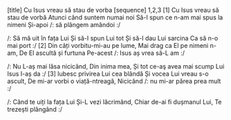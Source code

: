 [title] Cu Isus vreau să stau de vorba
[sequence] 1,2,3
[1]
Cu Isus vreau să stau de vorbă
Atunci când suntem numai noi
Să-I spun ce n-am mai spus la nimeni
Și-apoi /: să plângem amândoi :/

/: Să mă uit în fața Lui
Și să-I spun Lui tot
Și să-I dau Lui sarcina
Ca să n-o mai port :/
[2]
Din câți vorbitu-mi-au pe lume,
Mai drag ca El pe nimeni n-am,
De El ascultă și furtuna
Pe-acest /: Isus aș vrea să-L am :/

/: Nu L-aș mai lăsa nicicând,
Din inima mea,
Și tot ce-aş avea mai scump
Lui Isus I-aș da :/
[3]
Iubesc privirea Lui cea blândă
Și vocea Lui vreau s-o ascult,
De mi-ar vorbi o viață-ntreagă,
Nicicând /: nu mi-ar părea prea mult :/

/: Când te uiți la fața Lui
Și-L vezi lăcrimând,
Chiar de-ai fi dușmanul Lui,
Te trezești plângând :/

